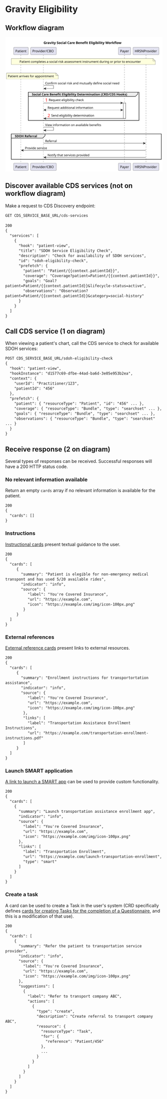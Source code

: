 # Gravity Eligibility

## Workflow diagram
![Gravity eligibility workflow diagram](https://github.com/Gravity-SDOHCC/gravity-eligibility-connectathon/blob/main/gravity_workflow.svg)

## Discover available CDS services (not on workflow diagram)
Make a request to CDS Discovery endpoint:
```
GET CDS_SERVICE_BASE_URL/cds-services

200 
{
  "services": [
    {
      "hook": "patient-view",
      "title": "SDOH Service Eligibility Check",
      "description": "Check for availability of SDOH services",
      "id": "sdoh-eligibility-check",
      "prefetch": {
        "patient": "Patient/{{context.patientId}}",
        "coverage": "Coverage?patient=Patient/{{context.patientId}}",
        "goals": "Goal?patient=Patient/{{context.patientId}}&lifecycle-status=active",
        "observations": "Observation?patient=Patient/{{context.patientId}}&category=social-history"
      }
    }
  ]
}
```

## Call CDS service (1 on diagram)
When viewing a patient's chart, call the CDS service to check for available SDOH
services:

```
POST CDS_SERVICE_BASE_URL/sdoh-eligibility-check
{
  "hook": "patient-view",
  "hookInstance": "d1577c69-dfbe-44ad-ba6d-3e05e953b2ea",
  "context": {
    "userId": "Practitioner/123",
    "patientId": "456"
  },
  "prefetch": {
    "patient": { "resourceType": "Patient", "id": "456" ... },
    "coverage": { "resourceType": "Bundle", "type": "searchset" ... },
    "goals": { "resourceType": "Bundle", "type": "searchset" ... },
    "observations": { "resourceType": "Bundle", "type": "searchset" ... }
  }
}
```

## Receive response (2 on diagram)
Several types of responses can be received. Successful responses will have a 200
HTTP status code.

### No relevant information available
Return an empty `cards` array if no relevant information is available for the
patient.

```
200
{
  "cards": []
}
```

### Instructions
[Instructional
cards](http://www.hl7.org/fhir/us/davinci-crd/hooks.html#instructions) present
textual guidance to the user.

```
200
{
  "cards": [
     {
       "summary": "Patient is elegible for non-emergency medical transpont and has used 5/20 available rides",
       "indicator": "info",
       "source": {
          "label": "You're Covered Insurance",
          "url": "https://example.com",
          "icon": "https://example.com/img/icon-100px.png"
        }
     } 
  ]
}
```

### External references
[External reference
cards](http://www.hl7.org/fhir/us/davinci-crd/hooks.html#external-reference)
present links to external resources.

```
200
{
  "cards": [
     {
       "summary": "Enrollment instructions for transportortation assistance",
       "indicator": "info",
       "source": {
          "label": "You're Covered Insurance",
          "url": "https://example.com",
          "icon": "https://example.com/img/icon-100px.png"
        },
        "links": [
          "label": "Transportation Assistance Enrollment Instructions",
          "url": "https://example.com/transportation-enrollment-instructions.pdf"
        ]
     } 
  ]
}
```

### Launch SMART application
[A link to launch a SMART
app](http://www.hl7.org/fhir/us/davinci-crd/hooks.html#launch-smart-application)
can be used to provide custom functionality.

```
200
{
  "cards": [
    {
      "summary": "Launch transportation assistance enrollment app",
      "indicator": "info",
      "source": {
        "label": "You're Covered Insurance",
        "url": "https://example.com",
        "icon": "https://example.com/img/icon-100px.png"
      },
      "links": [
        "label": "Transportation Enrollment",
        "url": "https://example.com/launch-transportation-enrollment",
        "type": "smart"
      ]
    }
  ]
}
```

### Create a task
A card can be used to create a Task in the user's system (CRD specifically
defines [cards for creating Tasks for the completion of a
Questionnaire](http://www.hl7.org/fhir/us/davinci-crd/hooks.html#request-form-completion),
and this is a modification of that use).

```
200
{
  "cards": [
    {
      "summary": "Refer the patient to transportation service provider",
      "indicator": "info",
      "source": {
        "label": "You're Covered Insurance",
        "url": "https://example.com",
        "icon": "https://example.com/img/icon-100px.png"
      },
      "suggestions": [
        {
          "label": "Refer to transport company ABC",
          "actions": [
            {
              "type": "create",
              "decsription": "Create referral to transport company ABC",
              "resource": {
                "resourceType": "Task",
                "for": {
                  "reference": "Patient/456"
                },
                ...
              }
            }
          ]
        }
      ]
    }
  ]
}
```
